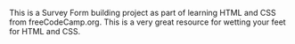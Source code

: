 This is a Survey Form building project as part of learning HTML and CSS from freeCodeCamp.org.
This is a very great resource for wetting your feet for HTML and CSS.